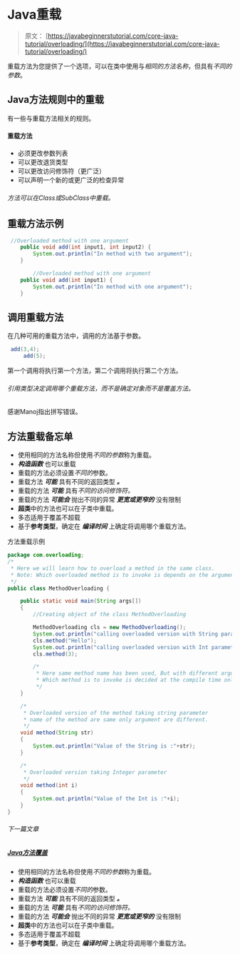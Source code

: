 # Java重载

> 原文： [https://javabeginnerstutorial.com/core-java-tutorial/overloading/](https://javabeginnerstutorial.com/core-java-tutorial/overloading/)

重载方法为您提供了一个选项，可以在类中使用与*相同的方法名称*，但具有*不同的参数*。

## Java方法规则中的重载

有一些与重载方法相关的规则。

#### 重载方法

*   必须更改参数列表
*   可以更改退货类型
*   可以更改访问修饰符（更广泛）
*   可以声明一个新的或更广泛的检查异常

###### 方法可以在Class或SubClass中重载。

## 重载方法示例

```java
 //Overloaded method with one argument
	public void add(int input1, int input2) {
		System.out.println("In method with two argument");
	}

        //Overloaded method with one argument
	public void add(int input1) {
		System.out.println("In method with one argument");
	}
```

## 调用重载方法

在几种可用的重载方法中，调用的方法基于参数。

```java
 add(3,4);
     add(5);
```

第一个调用将执行第一个方法，第二个调用将执行第二个方法。

###### *引用类型决定调用哪个重载方法，而不是确定对象而不是覆盖方法。*

感谢Manoj指出拼写错误。

## 方法重载备忘单

*   使用相同的方法名称但使用*不同的参数*称为重载。
*   ***构造函数*** 也可以重载
*   重载的方法必须设置*不同的*参数。
*   重载方法 ***可能*** 具有不同的返回类型 ***。***
*   重载的方法 ***可能*** 具有*不同的访问修饰符。*
*   重载的方法 ***可能会*** 抛出不同的异常 ***更宽或更窄的*** 没有限制
*   **超类**中的方法也可以在子类中重载。
*   多态适用于覆盖不超载
*   基于**参考类型**，确定在 ***编译时间*** 上确定将调用哪个重载方法。

方法重载示例

```java
package com.overloading;
/*
 * Here we will learn how to overload a method in the same class.
 * Note: Which overloaded method is to invoke is depends on the argument passed to method.
 */
public class MethodOverloading {

	public static void main(String args[])
	{
		//Creating object of the class MethodOverloading

		MethodOverloading cls = new MethodOverloading();
		System.out.println("calling overloaded version with String parameter");
		cls.method("Hello");
		System.out.println("calling overloaded version with Int parameter");
		cls.method(3);

		/*
		 * Here same method name has been used, But with different argument.
		 * Which method is to invoke is decided at the compile time only
		 */
	}

	/*
	 * Overloaded version of the method taking string parameter
	 * name of the method are same only argument are different.
	 */
	void method(String str)
	{
		System.out.println("Value of the String is :"+str);
	}

	/*
	 * Overloaded version taking Integer parameter
	 */
	void method(int i)
	{
		System.out.println("Value of the Int is :"+i);
	}
}
```

###### 下一篇文章

##### [Java方法覆盖](https://javabeginnerstutorial.com/core-java-tutorial/java-overriding/ "Java Method Override")

*   使用相同的方法名称但使用*不同的参数*称为重载。
*   ***构造函数*** 也可以重载
*   重载的方法必须设置*不同的*参数。
*   重载方法 ***可能*** 具有不同的返回类型 ***。***
*   重载的方法 ***可能*** 具有*不同的访问修饰符。*
*   重载的方法 ***可能会*** 抛出不同的异常 ***更宽或更窄的*** 没有限制
*   **超类**中的方法也可以在子类中重载。
*   多态适用于覆盖不超载
*   基于**参考类型**，确定在 ***编译时间*** 上确定将调用哪个重载方法。